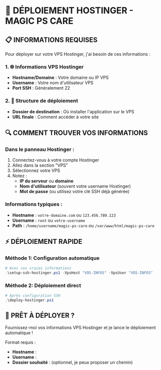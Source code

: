 # 🚀 DÉPLOIEMENT HOSTINGER - MAGIC PS CARE

## 📋 INFORMATIONS REQUISES

Pour déployer sur votre VPS Hostinger, j'ai besoin de ces informations :

### 1. 🌐 Informations VPS Hostinger
- **Hostname/Domaine** : Votre domaine ou IP VPS
- **Username** : Votre nom d'utilisateur VPS
- **Port SSH** : Généralement 22

### 2. 📁 Structure de déploiement
- **Dossier de destination** : Où installer l'application sur le VPS
- **URL finale** : Comment accéder à votre site

## 🔍 COMMENT TROUVER VOS INFORMATIONS

### Dans le panneau Hostinger :
1. Connectez-vous à votre compte Hostinger
2. Allez dans la section "VPS"
3. Sélectionnez votre VPS
4. Notez :
   - **IP du serveur** ou **domaine**
   - **Nom d'utilisateur** (souvent votre username Hostinger)
   - **Mot de passe** (ou utilisez votre clé SSH déjà générée)

### Informations typiques :
- **Hostname** : `votre-domaine.com` ou `123.456.789.123`
- **Username** : `root` ou `votre-username`
- **Path** : `/home/username/magic-ps-care` ou `/var/www/html/magic-ps-care`

## ⚡ DÉPLOIEMENT RAPIDE

### Méthode 1: Configuration automatique
```powershell
# Avec vos vraies informations
.\setup-ssh-hostinger.ps1 -VpsHost "VOS-INFOS" -VpsUser "VOS-INFOS"
```

### Méthode 2: Déploiement direct
```powershell
# Après configuration SSH
.\deploy-hostinger.ps1
```

## 🎯 PRÊT À DÉPLOYER ?

Fournissez-moi vos informations VPS Hostinger et je lance le déploiement automatique !

Format requis :
- **Hostname** : 
- **Username** : 
- **Dossier souhaité** : (optionnel, je peux proposer un chemin)
